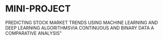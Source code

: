 # MINI-PROJECT
PREDICTING  STOCK MARKET TRENDS USING MACHINE  LEARNING  AND DEEP LEARNING ALGORITHMSVIA CONTINUOUS AND BINARY DATA  A COMPARATIVE ANALYSIS” 
